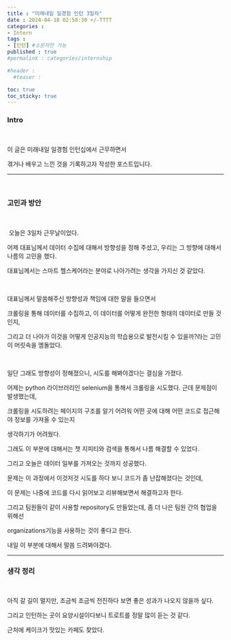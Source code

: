 ```yaml
---
title : "미래내일 일경험 인턴 3일차"
date : 2024-04-18 02:58:30 +/-TTTT
categories : 
- Intern
tags : 
- [인턴] #소문자만 가능
published : true
#permalink : categories/internship

#header :
  #teaser : 

toc: true
toc_sticky: true
---
```



### Intro

&nbsp;

이 글은 미래내일 일경험 인턴십에서 근무하면서

겪거나 배우고 느낀 것을 기록하고자 작성한 포스트입니다.

* * *

&nbsp;

### 고민과 방안

&nbsp;

&nbsp;오늘은 3일차 근무날이었다.

어제 대표님께서 데이터 수집에 대해서 방향성을 정해 주셨고, 우리는 그 방향에 대해서 나름의 고민을 했다.

대표님께서는 스마트 헬스케어라는 분야로 나아가려는 생각을 가지신 것 같았다.

&nbsp;

대표님께서 말씀해주신 방향성과 책임에 대한 말을 들으면서

크롤링을 통해 데이터를 수집하고, 이 데이터를 어떻게 완전한 형태의 데이터로 만들 것인지,

그리고 더 나아가 이것을 어떻게 인공지능의 학습용으로 발전시킬 수 있을까?라는 고민이 머릿속을 멤돌았다.

&nbsp;

일단 그래도 방향성이 정해졌으니, 시도를 해봐야겠다는 결심을 가졌다.

어제는 python 라이브러리인 selenium을 통해서 크롤링을 시도했다. 근데 문제점이 발생했는데,

크롤링을 시도하려는 페이지의 구조를 알기 어려워 어떤 곳에 대해 어떤 코드로 접근해야 정보를 가져올 수 있는지 

생각하기가 어려웠다.

그래도 이 부분에 대해서는 챗 지피티와 검색을 통해서 나름 해결할 수 있었다.

그리고 오늘은 데이터 일부를 가져오는 것까지 성공했다.

문제는 이 과정에서 이것저것 시도를 하다 보니 코드가 좀 난잡해졌다는 것인데, 

이 문제는 나중에 코드를 다시 읽어보고 리뷰해보면서 해결하고자 한다.

그리고 팀원들이 같이 사용할 repository도 만들었는데, 좀 더 나은 팀원 간의 협업을 위해선

organizations기능을 사용하는 것이 좋다고 한다.

내일 이 부분에 대해서 말씀 드려봐야겠다.

  

* * *

### 생각 정리 

&nbsp;

아직 갈 길이 멀지만, 조금씩 조금씩 전진하다 보면 좋은 성과가 나오지 않을까 싶다.

그리고 인턴하는 곳이 요양시설이다보니 트로트를 정말 많이 듣는 것 같다.

근처에 케이크가 맛있는 카페도 찾았다.

&nbsp;
